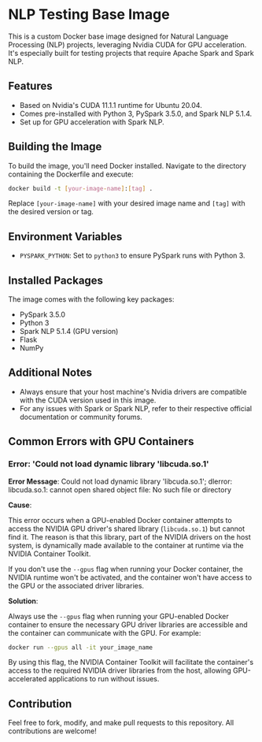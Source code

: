 # NLP Testing Base Image

This is a custom Docker base image designed for Natural Language Processing (NLP) projects, leveraging Nvidia CUDA for GPU acceleration. It's especially built for testing projects that require Apache Spark and Spark NLP.

## Features

- Based on Nvidia's CUDA 11.1.1 runtime for Ubuntu 20.04.
- Comes pre-installed with Python 3, PySpark 3.5.0, and Spark NLP 5.1.4.
- Set up for GPU acceleration with Spark NLP.

## Building the Image

To build the image, you'll need Docker installed. Navigate to the directory containing the Dockerfile and execute:

```bash
docker build -t [your-image-name]:[tag] .
```

Replace `[your-image-name]` with your desired image name and `[tag]` with the desired version or tag.

## Environment Variables

- `PYSPARK_PYTHON`: Set to `python3` to ensure PySpark runs with Python 3.

## Installed Packages

The image comes with the following key packages:

- PySpark 3.5.0
- Python 3
- Spark NLP 5.1.4 (GPU version)
- Flask
- NumPy

## Additional Notes

- Always ensure that your host machine's Nvidia drivers are compatible with the CUDA version used in this image.
- For any issues with Spark or Spark NLP, refer to their respective official documentation or community forums.

## Common Errors with GPU Containers

### Error: 'Could not load dynamic library 'libcuda.so.1'

**Error Message**:
Could not load dynamic library 'libcuda.so.1'; dlerror: libcuda.so.1: cannot open shared object file: No such file or directory


**Cause**:

This error occurs when a GPU-enabled Docker container attempts to access the NVIDIA GPU driver's shared library (`libcuda.so.1`) but cannot find it. The reason is that this library, part of the NVIDIA drivers on the host system, is dynamically made available to the container at runtime via the NVIDIA Container Toolkit.

If you don't use the `--gpus` flag when running your Docker container, the NVIDIA runtime won't be activated, and the container won't have access to the GPU or the associated driver libraries.

**Solution**:

Always use the `--gpus` flag when running your GPU-enabled Docker container to ensure the necessary GPU driver libraries are accessible and the container can communicate with the GPU. For example:

```bash
docker run --gpus all -it your_image_name
```

By using this flag, the NVIDIA Container Toolkit will facilitate the container's access to the required NVIDIA driver libraries from the host, allowing GPU-accelerated applications to run without issues.

## Contribution

Feel free to fork, modify, and make pull requests to this repository. All contributions are welcome!

